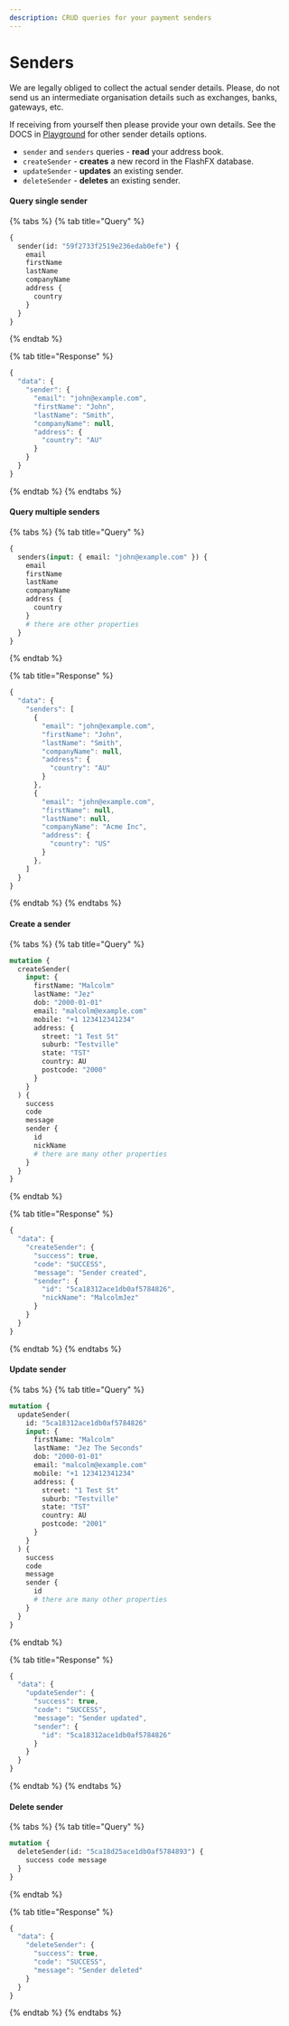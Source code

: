```yaml
---
description: CRUD queries for your payment senders
---
```


# Senders

We are legally obliged to collect the actual sender details. Please, do not send us an intermediate organisation details such as exchanges, banks, gateways, etc.

If receiving from yourself then please provide your own details. See the DOCS in [Playground](https://api.flash-fx.com/) for other sender details options.

* `sender` and `senders` queries - **read** your address book.
* `createSender` - **creates** a new record in the FlashFX database.
* `updateSender` - **updates** an existing sender.
* `deleteSender` - **deletes** an existing sender.

#### Query single sender

{% tabs %}
{% tab title="Query" %}
```graphql
{
  sender(id: "59f2733f2519e236edab0efe") {
    email
    firstName
    lastName
    companyName
    address {
      country
    }
  }
}
```
{% endtab %}

{% tab title="Response" %}
```javascript
{
  "data": {
    "sender": {
      "email": "john@example.com",
      "firstName": "John",
      "lastName": "Smith",
      "companyName": null,
      "address": {
        "country": "AU"
      }
    }
  }
}
```
{% endtab %}
{% endtabs %}

#### Query multiple senders

{% tabs %}
{% tab title="Query" %}
```graphql
{
  senders(input: { email: "john@example.com" }) {
    email
    firstName
    lastName
    companyName
    address {
      country
    }
    # there are other properties
  }
}
```
{% endtab %}

{% tab title="Response" %}
```javascript
{
  "data": {
    "senders": [
      {
        "email": "john@example.com",
        "firstName": "John",
        "lastName": "Smith",
        "companyName": null,
        "address": {
          "country": "AU"
        }
      },
      {
        "email": "john@example.com",
        "firstName": null,
        "lastName": null,
        "companyName": "Acme Inc",
        "address": {
          "country": "US"
        }
      },
    ]
  }
}
```
{% endtab %}
{% endtabs %}

#### Create a sender

{% tabs %}
{% tab title="Query" %}
```graphql
mutation {
  createSender(
    input: {
      firstName: "Malcolm"
      lastName: "Jez"
      dob: "2000-01-01"
      email: "malcolm@example.com"
      mobile: "+1 123412341234"
      address: {
        street: "1 Test St"
        suburb: "Testville"
        state: "TST"
        country: AU
        postcode: "2000"
      }
    }
  ) {
    success
    code
    message
    sender {
      id
      nickName
      # there are many other properties
    }
  }
}
```
{% endtab %}

{% tab title="Response" %}
```javascript
{
  "data": {
    "createSender": {
      "success": true,
      "code": "SUCCESS",
      "message": "Sender created",
      "sender": {
        "id": "5ca18312ace1db0af5784826",
        "nickName": "MalcolmJez"
      }
    }
  }
}
```
{% endtab %}
{% endtabs %}

#### Update sender

{% tabs %}
{% tab title="Query" %}
```graphql
mutation {
  updateSender(
    id: "5ca18312ace1db0af5784826"
    input: {
      firstName: "Malcolm"
      lastName: "Jez The Seconds"
      dob: "2000-01-01"
      email: "malcolm@example.com"
      mobile: "+1 123412341234"
      address: {
        street: "1 Test St"
        suburb: "Testville"
        state: "TST"
        country: AU
        postcode: "2001"
      }
    }
  ) {
    success
    code
    message
    sender {
      id
      # there are many other properties
    }
  }
}
```
{% endtab %}

{% tab title="Response" %}
```javascript
{
  "data": {
    "updateSender": {
      "success": true,
      "code": "SUCCESS",
      "message": "Sender updated",
      "sender": {
        "id": "5ca18312ace1db0af5784826"
      }
    }
  }
}
```
{% endtab %}
{% endtabs %}

#### Delete sender

{% tabs %}
{% tab title="Query" %}
```graphql
mutation {
  deleteSender(id: "5ca18d25ace1db0af5784893") {
    success code message
  }
}
```
{% endtab %}

{% tab title="Response" %}
```javascript
{
  "data": {
    "deleteSender": {
      "success": true,
      "code": "SUCCESS",
      "message": "Sender deleted"
    }
  }
}
```
{% endtab %}
{% endtabs %}



